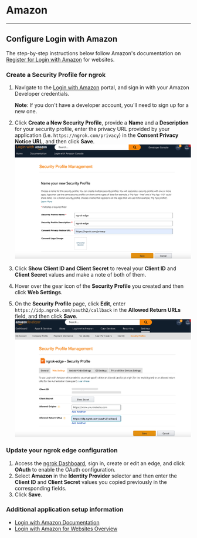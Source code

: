 # Amazon

---

## Configure Login with Amazon

The step-by-step instructions below follow Amazon's documentation on [Register for Login with Amazon](https://developer.amazon.com/docs/login-with-amazon/register-web.html) for websites.

### Create a Security Profile for ngrok

1.  Navigate to the [Login with Amazon](https://developer.amazon.com/loginwithamazon/console/site/lwa/overview.html) portal, and sign in with your Amazon Developer credentials.

    **Note**: If you don't have a developer account, you'll need to sign up for a new one.

2.  Click **Create a New Security Profile**, provide a **Name** and a **Description** for your security profile, enter the privacy URL provided by your application (i.e. `https://ngrok.com/privacy`) in the **Consent Privacy Notice URL**, and then click **Save**.
    [![](/img/howto/oauth/1-amazon-register.png)](/img/howto/oauth/1-amazon-register.png)

3.  Click **Show Client ID and Client Secret** to reveal your **Client ID** and **Client Secret** values and make a note of both of them.

4.  Hover over the gear icon of the **Security Profile** you created and then click **Web Settings**.

5.  On the **Security Profile** page, click **Edit**, enter `https://idp.ngrok.com/oauth2/callback` in the **Allowed Return URLs** field, and then click **Save**.
    [![](/img/howto/oauth/2-amazon-register.png)](/img/howto/oauth/2-amazon-register.png)

### Update your ngrok edge configuration

1.  Access the [ngrok Dashboard](https://dashboard.ngrok.com/), sign in, create or edit an edge, and click **OAuth** to enable the OAuth configuration.
2.  Select **Amazon** in the **Identity Provider** selector and then enter the **Client ID** and **Client Secret** values you copied previously in the corresponding fields.
3.  Click **Save**.

### Additional application setup information

- [Login with Amazon Documentation](https://developer.amazon.com/docs/login-with-amazon/documentation-overview.html)
- [Login with Amazon for Websites Overview](https://developer.amazon.com/docs/login-with-amazon/web-docs.html)
